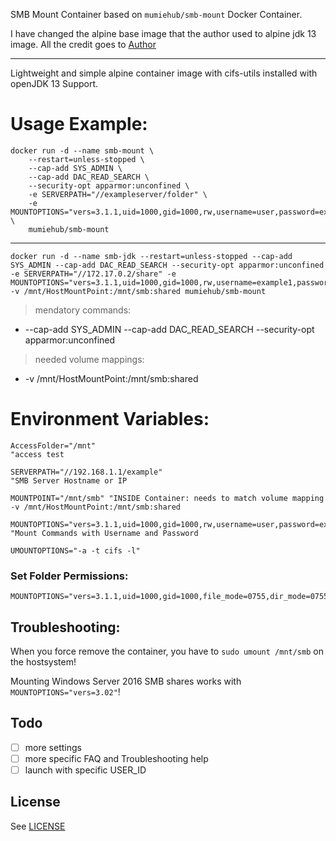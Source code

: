 
SMB Mount Container based on `mumiehub/smb-mount` Docker Container. 

I have changed the alpine base image that the author used to alpine jdk 13 image. All the credit goes to [Author](https://github.com/Mumie-hub/docker-services/tree/master/smb-mount)

---


Lightweight and simple alpine container image with cifs-utils installed with openJDK 13 Support.


# Usage Example:

    docker run -d --name smb-mount \
        --restart=unless-stopped \
        --cap-add SYS_ADMIN \
        --cap-add DAC_READ_SEARCH \
        --security-opt apparmor:unconfined \
        -e SERVERPATH="//exampleserver/folder" \
        -e MOUNTOPTIONS="vers=3.1.1,uid=1000,gid=1000,rw,username=user,password=example" \
        mumiehub/smb-mount
---
    docker run -d --name smb-jdk --restart=unless-stopped --cap-add SYS_ADMIN --cap-add DAC_READ_SEARCH --security-opt apparmor:unconfined -e SERVERPATH="//172.17.0.2/share" -e MOUNTOPTIONS="vers=3.1.1,uid=1000,gid=1000,rw,username=example1,password=badpass" -v /mnt/HostMountPoint:/mnt/smb:shared mumiehub/smb-mount


> mendatory commands:

- --cap-add SYS_ADMIN --cap-add DAC_READ_SEARCH --security-opt apparmor:unconfined


> needed volume mappings:

- -v /mnt/HostMountPoint:/mnt/smb:shared


# Environment Variables:

```vim
AccessFolder="/mnt"
"access test

SERVERPATH="//192.168.1.1/example"
"SMB Server Hostname or IP

MOUNTPOINT="/mnt/smb" "INSIDE Container: needs to match volume mapping -v /mnt/HostMountPoint:/mnt/smb:shared

MOUNTOPTIONS="vers=3.1.1,uid=1000,gid=1000,rw,username=user,password=example"
"Mount Commands with Username and Password

UMOUNTOPTIONS="-a -t cifs -l"
```


### Set Folder Permissions:
```
MOUNTOPTIONS="vers=3.1.1,uid=1000,gid=1000,file_mode=0755,dir_mode=0755,rw,username=user,password=example"
```

## Troubleshooting:
When you force remove the container, you have to `sudo umount /mnt/smb` on the hostsystem!

Mounting Windows Server 2016 SMB shares works with `MOUNTOPTIONS="vers=3.02"`!



Todo
----

* [ ] more settings
* [ ] more specific FAQ and Troubleshooting help
* [ ] launch with specific USER_ID

## License

See [LICENSE](LICENSE)